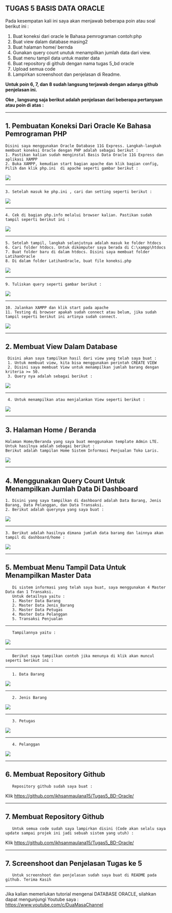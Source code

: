 ## TUGAS 5 BASIS DATA ORACLE

   Pada kesempatan kali ini saya akan menjawab beberapa poin atau soal berikut ini :
   1.	Buat koneksi dari oracle le Bahasa pemrograman contoh:php
   2.	Buat view dalam database masing2
   3.	Buat halaman home/ bernda
   4.	Gunakan query count unutuk menampilkan jumlah data dari view. 
   5.	Buat menu tampil data untuk master data
   6.	Buat repository di github dengan nama tugas 5_bd oracle
   7.	Upload semua code
   8.	Lampirkan screenshoot dan penjelasan di Readme.
   
   **Untuk poin 6, 7, dan 8 sudah langsung terjawab dengan adanya github penjelasan ini.**
   
   **Oke , langsung saja berikut adalah penjelasan dari beberapa pertanyaan atau poin di atas :**

-------------------------------------------------------------------------------------------
##  1. Pembuatan Koneksi Dari Oracle Ke Bahasa Pemrograman PHP

    Disini saya menggunakan Oracle Database 11G Express. Langkah-langkah membuat koneksi Oracle dengan PHP adalah sebagai berikut :
    1. Pastikan kalian sudah menginstal Basis Data Oracle 11G Express dan aplikasi XAMPP
    2. Buka XAMPP, kemudian start bagian apache dan klik bagian config, Pilih dan klik php.ini  di apache seperti gambar berikut :
   <img src= "https://user-images.githubusercontent.com/45529723/145405747-4adecf31-848f-4c7b-88f4-6e1f1f657eef.png" />
   
-------------------------------------------------------------------------------------------
    3. Setelah masuk ke php.ini , cari dan setting seperti berikut :
   <img src= "https://user-images.githubusercontent.com/45529723/145405752-2cec7be4-02a0-498e-b70d-430d302d1f22.PNG" />

-------------------------------------------------------------------------------------------
    4. Cek di bagian php.info melalui browser kalian. Pastikan sudah tampil seperti berikut ini :
   <img src="https://user-images.githubusercontent.com/45529723/145405759-d01d2749-78c8-48ec-9a22-53f4ff000c71.PNG" />

-------------------------------------------------------------------------------------------
    5. Setelah tampil, langkah selanjutnya adalah masuk ke folder htdocs
    6. Cari folder htdocs. Untuk dikomputer saya berada di C:\xampp\htdocs
    7. Buat folder baru di dalam htdocs. Disini saya membuat folder LatihanOracle
    8. Di dalam folder LatihanOracle, buat file koneksi.php 
   <img src="https://user-images.githubusercontent.com/45529723/145405765-4e2a627c-0511-4aac-8b59-c3ffa9f32e67.PNG" />

-------------------------------------------------------------------------------------------
    9. Tuliskan query seperti gambar berikut :
   <img src="https://user-images.githubusercontent.com/45529723/145405771-3a9d9796-4b25-4089-80e4-64b42920210d.PNG" />

-------------------------------------------------------------------------------------------
    10. Jalankan XAMPP dan klik start pada apache
    11. Testing di browser apakah sudah connect atau belum, jika sudah tampil seperti berikut ini artinya sudah connect.
   <img src="https://user-images.githubusercontent.com/45529723/145405774-a212f0ca-183c-452e-b4fe-6416c1d7311f.PNG" />



-------------------------------------------------------------------------------------------
##  2. Membuat View Dalam Database
 
     Disini akan saya tampilkan hasil dari view yang telah saya buat :
     1. Untuk membuat view, kita bisa menggunakan perintah CREATE VIEW
     2. Disini saya membuat View untuk menampilkan jumlah barang dengan kriteria >= 50.
     3. Query nya adalah sebagai berikut :
 <img src= "https://user-images.githubusercontent.com/45529723/145412363-eacaafb5-f364-48c3-a4c5-65cc3290a2d6.PNG" />

------------------------------------------------------------------------------------------- 
     4. Untuk menampilkan atau menjalankan View seperti berikut :
 <img src= "https://user-images.githubusercontent.com/45529723/145412376-27145f30-20ed-4272-81fd-c7cef9f4b9c7.PNG" />

-------------------------------------------------------------------------------------------



##  3. Halaman Home / Beranda
     
    Halaman Home/Beranda yang saya buat menggunakan template Admin LTE. Untuk hasilnya adalah sebagai berikut :
    Berikut adalah tampilan Home Sistem Informasi Penjualan Toko Laris.
 <img src= "https://user-images.githubusercontent.com/45529723/145414049-9e467445-b999-4463-86cf-01052cb596b7.PNG" />
   


-------------------------------------------------------------------------------------------
##  4. Menggunakan Query Count Untuk Menampilkan Jumlah Data Di Dashboard

    1. Disini yang saya tampilkan di dashboard adalah Data Barang, Jenis Barang, Data Pelanggan, dan Data Transaksi.
    2. Berikut adalah querynya yang saya buat :
 <img src= "https://user-images.githubusercontent.com/45529723/145415674-b1b0b88c-ed08-416e-b730-6385587ec1b0.PNG" />
 
 -------------------------------------------------------------------------------------------
    3. Berikut adalah hasilnya dimana jumlah data barang dan lainnya akan tampil di dashboard/home :
 <img src= "https://user-images.githubusercontent.com/45529723/145416552-69e69277-cb0c-4c81-8581-6fad09634129.png" />



-------------------------------------------------------------------------------------------
##  5. Membuat Menu Tampil Data Untuk Menampilkan Master Data
     
       Di sistem informasi yang telah saya buat, saya menggunakan 4 Master Data dan 1 Transaksi.
       Untuk detailnya yaitu :
       1. Master Data Barang
       2. Master Data Jenis_Barang
       3. Master Data Petugas
       4. Master Data Pelanggan
       5. Transaksi Penjualan
 -------------------------------------------------------------------------------------------      
       Tampilannya yaitu :
  <img src= "https://user-images.githubusercontent.com/45529723/145418190-0776dee6-6601-46d7-8bff-d8f977252409.png" />
 
-------------------------------------------------------------------------------------------
       Berikut saya tampilkan contoh jika menunya di klik akan muncul seperti berikut ini :
       
-------------------------------------------------------------------------------------------      
       1. Data Barang
  <img src= "https://user-images.githubusercontent.com/45529723/145419031-f3e0211f-900f-438c-8c7c-217c5612e3d0.PNG" />
  
-------------------------------------------------------------------------------------------
       2. Jenis Barang
   <img src= "https://user-images.githubusercontent.com/45529723/145419052-b70e747d-dc2c-4340-ba06-de1c51a29f05.PNG" />
      
-------------------------------------------------------------------------------------------
       3. Petugas
   <img src= "https://user-images.githubusercontent.com/45529723/145419052-b70e747d-dc2c-4340-ba06-de1c51a29f05.PNG" />
      
-------------------------------------------------------------------------------------------
       4. Pelanggan
   <img src= "https://user-images.githubusercontent.com/45529723/145602016-d813b6bf-f0fa-4e94-aa10-7874318946e9.PNG" />
      
-------------------------------------------------------------------------------------------



##  6. Membuat Repository Github
       
       Repository github sudah saya buat :
       
Klik https://github.com/ikhsanmaulana15/Tugas5_BD-Oracle/
       
       
       
-------------------------------------------------------------------------------------------      
##  7. Membuat Repository Github
       
       Untuk semua code sudah saya lampirkan disini (Code akan selalu saya update sampai projek ini jadi sebuah sistem yang utuh) :
       
Klik https://github.com/ikhsanmaulana15/Tugas5_BD-Oracle/
       
       
       
-------------------------------------------------------------------------------------------            
##  7. Screenshoot dan Penjelasan Tugas ke 5 
       
       Untuk screenshoot dan penjelasan sudah saya buat di README pada github. Terima Kasih
       
 -------------------------------------------------------------------------------------------         
Jika kalian memerlukan tutorial mengenai DATABASE ORACLE, silahkan dapat mengunjungi Youtube saya :
 https://www.youtube.com/c/DuaMasaChannel


